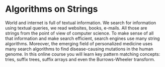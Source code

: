 Algorithms on Strings
=====================

World and internet is full of textual information. We search for information using textual queries, we read websites, books, e-mails. All those are strings from the point of view of computer science. To make sense of all that information and make search efficient, search engines use many string algorithms. Moreover, the emerging field of personalized medicine uses many search algorithms to find disease-causing mutations in the human genome. In this online course you will learn key pattern matching concepts: tries, suffix trees, suffix arrays and even the Burrows-Wheeler transform.